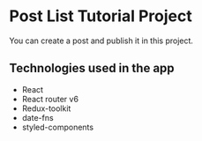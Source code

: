 # Post List Tutorial  Project
You can create a post and publish it in this project.

## Technologies used in the app

- React
- React router v6
- Redux-toolkit
- date-fns
- styled-components
